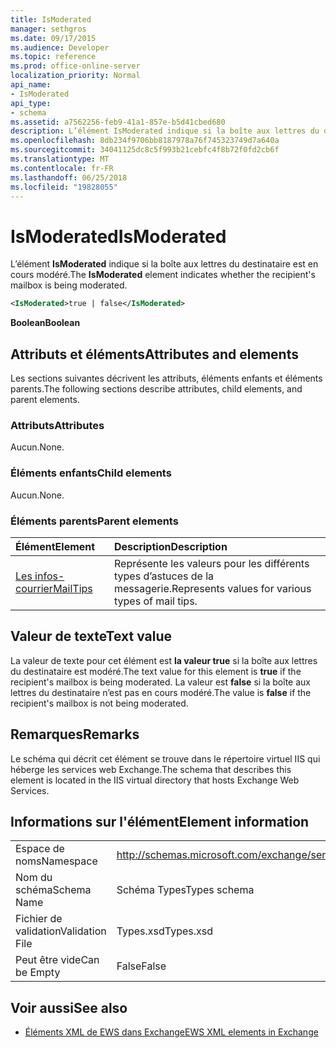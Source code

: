```yaml
---
title: IsModerated
manager: sethgros
ms.date: 09/17/2015
ms.audience: Developer
ms.topic: reference
ms.prod: office-online-server
localization_priority: Normal
api_name:
- IsModerated
api_type:
- schema
ms.assetid: a7562256-feb9-41a1-857e-b5d41cbed680
description: L’élément IsModerated indique si la boîte aux lettres du destinataire est en cours modéré.
ms.openlocfilehash: 8db234f9706bb8187978a76f745323749d7a640a
ms.sourcegitcommit: 34041125dc8c5f993b21cebfc4f8b72f0fd2cb6f
ms.translationtype: MT
ms.contentlocale: fr-FR
ms.lasthandoff: 06/25/2018
ms.locfileid: "19828055"
---
```

# <a name="ismoderated"></a><span data-ttu-id="d226f-103">IsModerated</span><span class="sxs-lookup"><span data-stu-id="d226f-103">IsModerated</span></span>

<span data-ttu-id="d226f-104">L’élément **IsModerated** indique si la boîte aux lettres du destinataire est en cours modéré.</span><span class="sxs-lookup"><span data-stu-id="d226f-104">The **IsModerated** element indicates whether the recipient's mailbox is being moderated.</span></span> 
  
```XML
<IsModerated>true | false</IsModerated>
```

 <span data-ttu-id="d226f-105">**Boolean**</span><span class="sxs-lookup"><span data-stu-id="d226f-105">**Boolean**</span></span>
## <a name="attributes-and-elements"></a><span data-ttu-id="d226f-106">Attributs et éléments</span><span class="sxs-lookup"><span data-stu-id="d226f-106">Attributes and elements</span></span>

<span data-ttu-id="d226f-107">Les sections suivantes décrivent les attributs, éléments enfants et éléments parents.</span><span class="sxs-lookup"><span data-stu-id="d226f-107">The following sections describe attributes, child elements, and parent elements.</span></span>
  
### <a name="attributes"></a><span data-ttu-id="d226f-108">Attributs</span><span class="sxs-lookup"><span data-stu-id="d226f-108">Attributes</span></span>

<span data-ttu-id="d226f-109">Aucun.</span><span class="sxs-lookup"><span data-stu-id="d226f-109">None.</span></span>
  
### <a name="child-elements"></a><span data-ttu-id="d226f-110">Éléments enfants</span><span class="sxs-lookup"><span data-stu-id="d226f-110">Child elements</span></span>

<span data-ttu-id="d226f-111">Aucun.</span><span class="sxs-lookup"><span data-stu-id="d226f-111">None.</span></span>
  
### <a name="parent-elements"></a><span data-ttu-id="d226f-112">Éléments parents</span><span class="sxs-lookup"><span data-stu-id="d226f-112">Parent elements</span></span>

|<span data-ttu-id="d226f-113">**Élément**</span><span class="sxs-lookup"><span data-stu-id="d226f-113">**Element**</span></span>|<span data-ttu-id="d226f-114">**Description**</span><span class="sxs-lookup"><span data-stu-id="d226f-114">**Description**</span></span>|
|:-----|:-----|
|[<span data-ttu-id="d226f-115">Les infos-courrier</span><span class="sxs-lookup"><span data-stu-id="d226f-115">MailTips</span></span>](mailtips.md) <br/> |<span data-ttu-id="d226f-116">Représente les valeurs pour les différents types d’astuces de la messagerie.</span><span class="sxs-lookup"><span data-stu-id="d226f-116">Represents values for various types of mail tips.</span></span>  <br/> |
   
## <a name="text-value"></a><span data-ttu-id="d226f-117">Valeur de texte</span><span class="sxs-lookup"><span data-stu-id="d226f-117">Text value</span></span>

<span data-ttu-id="d226f-118">La valeur de texte pour cet élément est **la valeur true** si la boîte aux lettres du destinataire est modéré.</span><span class="sxs-lookup"><span data-stu-id="d226f-118">The text value for this element is **true** if the recipient's mailbox is being moderated.</span></span> <span data-ttu-id="d226f-119">La valeur est **false** si la boîte aux lettres du destinataire n’est pas en cours modéré.</span><span class="sxs-lookup"><span data-stu-id="d226f-119">The value is **false** if the recipient's mailbox is not being moderated.</span></span> 
  
## <a name="remarks"></a><span data-ttu-id="d226f-120">Remarques</span><span class="sxs-lookup"><span data-stu-id="d226f-120">Remarks</span></span>

<span data-ttu-id="d226f-121">Le schéma qui décrit cet élément se trouve dans le répertoire virtuel IIS qui héberge les services web Exchange.</span><span class="sxs-lookup"><span data-stu-id="d226f-121">The schema that describes this element is located in the IIS virtual directory that hosts Exchange Web Services.</span></span>
  
## <a name="element-information"></a><span data-ttu-id="d226f-122">Informations sur l'élément</span><span class="sxs-lookup"><span data-stu-id="d226f-122">Element information</span></span>

|||
|:-----|:-----|
|<span data-ttu-id="d226f-123">Espace de noms</span><span class="sxs-lookup"><span data-stu-id="d226f-123">Namespace</span></span>  <br/> |http://schemas.microsoft.com/exchange/services/2006/types  <br/> |
|<span data-ttu-id="d226f-124">Nom du schéma</span><span class="sxs-lookup"><span data-stu-id="d226f-124">Schema Name</span></span>  <br/> |<span data-ttu-id="d226f-125">Schéma Types</span><span class="sxs-lookup"><span data-stu-id="d226f-125">Types schema</span></span>  <br/> |
|<span data-ttu-id="d226f-126">Fichier de validation</span><span class="sxs-lookup"><span data-stu-id="d226f-126">Validation File</span></span>  <br/> |<span data-ttu-id="d226f-127">Types.xsd</span><span class="sxs-lookup"><span data-stu-id="d226f-127">Types.xsd</span></span>  <br/> |
|<span data-ttu-id="d226f-128">Peut être vide</span><span class="sxs-lookup"><span data-stu-id="d226f-128">Can be Empty</span></span>  <br/> |<span data-ttu-id="d226f-129">False</span><span class="sxs-lookup"><span data-stu-id="d226f-129">False</span></span>  <br/> |
   
## <a name="see-also"></a><span data-ttu-id="d226f-130">Voir aussi</span><span class="sxs-lookup"><span data-stu-id="d226f-130">See also</span></span>



- [<span data-ttu-id="d226f-131">Éléments XML de EWS dans Exchange</span><span class="sxs-lookup"><span data-stu-id="d226f-131">EWS XML elements in Exchange</span></span>](ews-xml-elements-in-exchange.md)


